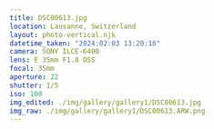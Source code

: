 ```yaml
---
title: DSC00613.jpg
location: Lausanne, Switzerland
layout: photo-vertical.njk
datetime_taken: "2024:02:03 13:20:18"
camera: SONY ILCE-6400
lens: E 35mm F1.8 OSS
focal: 35mm
aperture: 22
shutter: 1/5
iso: 100
img_edited: ./img/gallery/gallery1/DSC00613.jpg
img_raw: ./img/gallery/gallery1/DSC00613.ARW.png
---
```

